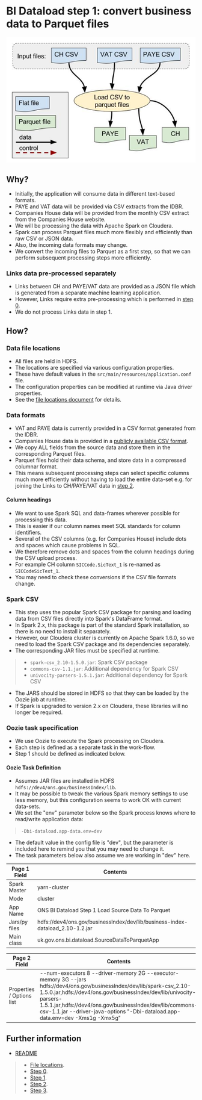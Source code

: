 # BI Dataload step 1: convert business data to Parquet files #


![MacDown Screenshot](./bi-dataload-step-1-data-flow.jpg)

## Why? ##

* Initially, the application will consume data in different text-based formats.
* PAYE and VAT data will be provided via CSV extracts from the IDBR.
* Companies House data will be provided from the monthly CSV extract from the Companies House website.
* We will be processing the data with Apache Spark on Cloudera.
* Spark can process Parquet files much more flexibly and efficiently than raw CSV or JSON data.
* Also, the incoming data formats may change.
* We convert the incoming files to Parquet as a first step, so that we can perform subsequent processing steps more efficiently.

### Links data pre-processed separately ###

* Links between CH and PAYE/VAT data are provided as a JSON file which is generated from a separate machine learning application.
* However, Links require extra pre-processing which is performed in [step 0](./bi-dataload-step-0.md).
* We do not process Links data in step 1.


## How? ##

### Data file locations ###

* All files are held in HDFS.
* The locations are specified via various configuration properties.
* These have default values in the `src/main/resources/application.conf` file.
* The configuration properties can be modified at runtime via Java driver properties.
* See the [file locations document](./bi-dataload-file-locations.md) for details.

### Data formats ###

* VAT and PAYE data is currently provided in a CSV format generated from the IDBR.
* Companies House data is provided in a [publicly available CSV format](http://resources.companieshouse.gov.uk/toolsToHelp/pdf/freeDataProductDataset.pdf).
* We copy ALL fields from the source data and store them in the corresponding Parquet files.
* Parquet files hold their data schema, and store data in a compressed columnar format.
* This means subsequent processing steps can select specific columns much more efficiently without having to load the entire data-set e.g. for joining the Links to CH/PAYE/VAT data in [step 2](./bi-dataload-step-2.md).


#### Column headings ####

* We want to use Spark SQL and data-frames wherever possible for processing this data.
* This is easier if our column names meet SQL standards for column identifiers.
* Several of the CSV columns (e.g. for Companies House) include dots and spaces which cause problems in SQL.
* We therefore remove dots and spaces from the column headings during the CSV upload process.
* For example CH column `SICCode.SicText_1` is re-named as `SICCodeSicText_1`.
* You may need to check these conversions if the CSV file formats change.
 
### Spark CSV ###

* This step uses the popular Spark CSV package for parsing and loading data from CSV files directly into Spark's DataFrame format.
* In Spark 2.x, this package is part of the standard Spark installation, so there is no need to install it separately.
* However, our Cloudera cluster is currently on Apache Spark 1.6.0, so we need to load the Spark CSV package and its dependencies separately.
* The corresponding JAR files must be specified at runtime.

> * `spark-csv_2.10-1.5.0.jar`: Spark CSV package
> * `commons-csv-1.1.jar`: Additional dependency for Spark CSV
> * `univocity-parsers-1.5.1.jar`: Additional dependency for Spark CSV

* The JARS should be stored in HDFS so that they can be loaded by the Oozie job at runtime.
* If Spark is upgraded to version 2.x on Cloudera, these libraries will no longer be required.

### Oozie task specification ###

* We use Oozie to execute the Spark processing on Cloudera.
* Each step is defined as a separate task in the work-flow.
* Step 1 should be defined as indicated below.

#### Oozie Task Definition ####

* Assumes JAR files are installed in HDFS `hdfs://dev4/ons.gov/businessIndex/lib`.
* It may be possible to tweak the various Spark memory settings to use less memory, but this configuration seems to work OK with current data-sets.
* We set the "env" parameter below so the Spark process knows where to read/write application data:

>	`-Dbi-dataload.app-data.env=dev`

* The default value in the config file is "dev", but the parameter is included here to  remind you that you may need to change it.
* The task parameters below also assume we are working in "dev" here.


Page 1 Field | Contents
------------- | -------------
Spark Master  | yarn-cluster
Mode  | cluster
App Name | ONS BI Dataload Step 1 Load Source Data To Parquet
Jars/py files | hdfs://dev4/ons.gov/businessIndex/dev/lib/business-index-dataload_2.10-1.2.jar
Main class | uk.gov.ons.bi.dataload.SourceDataToParquetApp

Page 2 Field | Contents
------------- | -------------
Properties / Options list | --num-executors 8 --driver-memory 2G --executor-memory 3G --jars hdfs://dev4/ons.gov/businessIndex/dev/lib/spark-csv_2.10-1.5.0.jar,hdfs://dev4/ons.gov/businessIndex/dev/lib/univocity-parsers-1.5.1.jar,hdfs://dev4/ons.gov/businessIndex/dev/lib/commons-csv-1.1.jar --driver-java-options "-Dbi-dataload.app-data.env=dev -Xms1g -Xmx5g"

## Further information ##

* [README](../README.md)

> * [File locations](./bi-dataload-file-locations.md).
> * [Step 0](./bi-dataload-step-0.md).
> * [Step 1](./bi-dataload-step-1.md).
> * [Step 2](./bi-dataload-step-2.md).
> * [Step 3](./bi-dataload-step-3.md).
